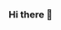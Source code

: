 ### Hi there 👋

<!--
**srikanthboppudi/srikanthboppudi** 
I am Srikanth Boppudi
I am from ongole
My major in B-tech is computer science
My major in masters is Applied computer science
I have a work experience as junior data analyst at HCL technologies

- 🔭 I’m currently working on ...
- 🌱 I’m currently learning ... 
- 👯 I’m looking to collaborate on ...
- 🤔 I’m looking for help with ...
- 💬 Ask me about ...
- 📫 How to reach me: ...
- 😄 Pronouns: ...
- ⚡ Fun fact: ...
-->
